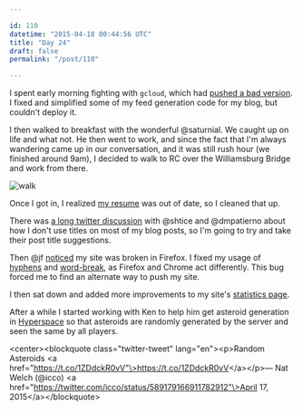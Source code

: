 ```yaml
---

id: 110
datetime: "2015-04-18 00:44:56 UTC"
title: "Day 24"
draft: false
permalink: "/post/110"

---
```


I spent early morning fighting with `gcloud`, which had [pushed a bad version](https://writing.natwelch.com/post/109). I fixed and simplified some of my feed generation code for my blog, but couldn't deploy it.

I then walked to breakfast with the wonderful @saturnial. We caught up on life and what not. He then went to work, and since the fact that I'm always wandering came up in our conversation, and it was still rush hour \(we finished around 9am\), I decided to walk to RC over the Williamsburg Bridge and work from there.

![walk](https://s3.amazonaws.com/f.cl.ly/items/1w023J3U0U1K160w0K2u/Screen%!S%28MISSING)

Once I got in, I realized [my resume](http://natwelch.com/resume) was out of date, so I cleaned that up.

There was [a long twitter discussion](https://twitter.com/shtice/status/589066244780904448) with @shtice and @dmpatierno about how I don't use titles on most of my blog posts, so I'm going to try and take their post title suggestions.

Then @jf [noticed](https://twitter.com/jf/status/589142532744871937) my site was broken in Firefox. I fixed my usage of [hyphens](https://developer.mozilla.org/en-US/docs/Web/CSS/hyphens) and [word\-break](https://developer.mozilla.org/en-US/docs/Web/CSS/word-break), as Firefox and Chrome act differently. This bug forced me to find an alternate way to push my site.

I then sat down and added more improvements to my site's [statistics page](/stats).

After a while I started working with Ken to help him get asteroid generation in [Hyperspace](https://github.com/kenpratt/hyperspace) so that asteroids are randomly generated by the server and seen the same by all players. 

<center\><blockquote class="twitter\-tweet" lang="en"\><p\>Random Asteroids <a href="https://t.co/1ZDdckR0vV"\>https://t.co/1ZDdckR0vV</a\></p\>&mdash; Nat Welch \(@icco\) <a href="https://twitter.com/icco/status/589179166911782912"\>April 17, 2015</a\></blockquote\>
<script async src="//platform.twitter.com/widgets.js" charset="utf\-8"\></script\></center\>

For a day that wasn't an official RC day, it was rather productive\! In the evening, we played a bunch of rounds of [Avalon](https://en.wikipedia.org/wiki/The_Resistance_%!g%28MISSING) then I went home and watched Daredevil.

/Nat

#hackerschool
